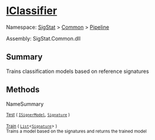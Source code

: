 # [IClassifier](./IClassifier.md)

Namespace: [SigStat]() > [Common](./../README.md) > [Pipeline](./README.md)

Assembly: SigStat.Common.dll

## Summary
Trains classification models based on reference signatures

## Methods

NameSummary

<sub>[Test](./Methods/IClassifier-100663477.md) ( [`ISignerModel`](./ISignerModel.md), [`Signature`](./../Signature.md) )</sub><br><sub></sub><br>
<sub>[Train](./Methods/IClassifier-100663476.md) ( [`List`](https://docs.microsoft.com/en-us/dotnet/api/System.Collections.Generic.List-1)\<[`Signature`](./../Signature.md)> )</sub><br><sub>Trains a model based on the signatures and returns the trained model</sub><br>


